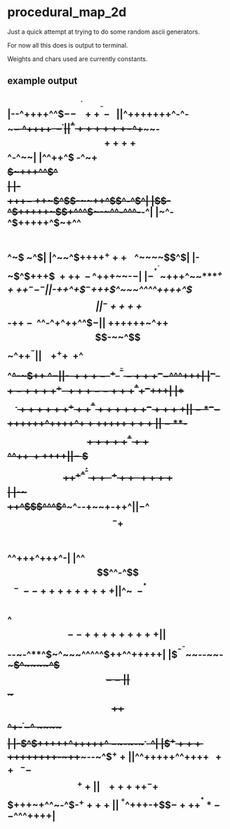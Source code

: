 # procedural_map_2d
Just a quick attempt at trying to do some random ascii generators.

For now all this does is output to terminal.

Weights and chars used are currently constants.



example output
----------------------------------
|--^++++^^$$--~~^^^^^^+++^^^--~~~|
|$^+++++++^-^-~~~$-~$^++++$~~-^^~|
|^^+++++++-$^+~~~~-$$~++++$$^-^~~|
|^^++^$$~$-^~+~~$$$$$~+++^^$^$$$$|
|-$$$$+++$-~$++~$^$$-~~++^$$^-^$^|
|$$-^$+++++~$$+^^^$~-~^^-^^^-~~-^|
|~^-^$+++++^$~+^^$$~~~$$^~$$~$~^$|
|^~~^$+++$+^+++^~~^^^~~$^~~~~$$^$|
|-~$^$+++$$~+++^~~-^^~$^+++~~-$-$|
|$-^^^+^^-$~+++^~~****$^++++^--^-|
|$-++^+$$^-$+++$^~~~^^^^++++^$$$~|
|^-++++$$*-$++~-^~~$^^-^+^++^^$$-|
|~$++++++~^$++$$$-~~^$$~^$++$$^^-|
|~~~~+^++~~$+^$$$$^~~^-~$$++~$^$-|
|$-$~+++-~~^+~~^^^--+++^--$^^^+++|
|$^-~+-++++^+~~+++--+++^^++^-$+++|
|$*$$$^~++++++^+++^^+++++++^-++++|
|-*^--$$++++++^++++^$+++$+++$++++|
|-**$-$$+++++^^+++$$^^++$~++$+++$|
|-~$$$$++^+^+^^+++~~~^+++~~++++$$|
|-~$$$$++^$$$^^^$^~~~^--+~~+-++^$|
|-$^$$^-+$$$$^~^^~~~$$^^+++^+++^-|
|^^$$^^-^$$$~^~~^-~~$$--+++++++++|
|$^~$~~-^^*$$$~~~$$^$$--+++++++++|
|~$$--~-^**^$~^~~~^^^^^$++^^+++++|
|$$^^-^-$~~--~~-~~~~~$^~~~~^$$$--|
|$$~$$++$$^+-~~$^^~-$^$~$~~~~$$$$|
|-$^$+++++^+++++^$~-$~-~-~$^~~~$^|
|$$^++++++$++++++-~++~~~--~^$$^++|
|$^^+++++^^+++$+^~~++~~~^--$$$^++|
|~~~+++++^-+$$$+++~+^^~-^$-$^++++|
|^~^+$^+++-+$$$-+++^^**--$^^^++++|
----------------------------------